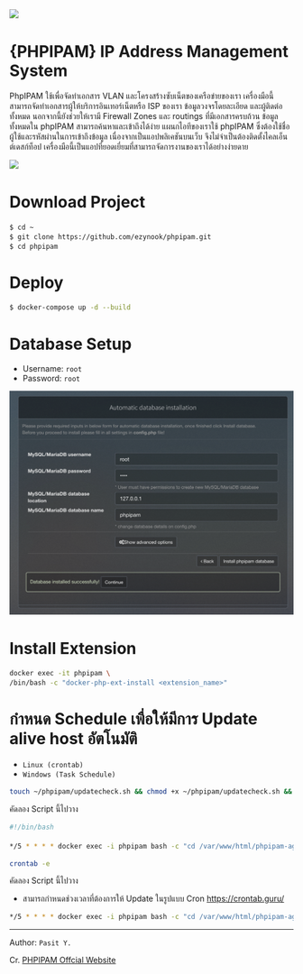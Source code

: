 <img src="https://phpipam.net/css/images/logo_icon.png" width="80">

# {PHPIPAM} IP Address Management System
PhpIPAM ใช้เพื่อจัดทำเอกสาร VLAN และโครงสร้างซับเน็ตของเครือข่ายของเรา เครื่องมือนี้สามารถจัดทำเอกสารผู้ให้บริการอินเทอร์เน็ตหรือ ISP ของเรา ข้อมูลวงจรโดยละเอียด และผู้ติดต่อทั้งหมด นอกจากนี้ยังช่วยให้เรามี Firewall Zones และ routings ที่มีเอกสารครบถ้วน ข้อมูลทั้งหมดใน phpIPAM สามารถค้นหาและเข้าถึงได้ง่าย แผนกไอทีของเราใช้ phpIPAM ซึ่งต้องใช้ชื่อผู้ใช้และรหัสผ่านในการเข้าถึงข้อมูล เนื่องจากเป็นแอปพลิเคชันบนเว็บ จึงไม่จำเป็นต้องติดตั้งไคลเอ็นต์เดสก์ท็อป เครื่องมือนี้เป็นแอปที่ยอดเยี่ยมที่สามารถจัดการงานของเราได้อย่างง่ายดาย

<img src="snapshot/main.png" width="800">

# Download Project
```bash
$ cd ~
$ git clone https://github.com/ezynook/phpipam.git
$ cd phpipam
```
# Deploy
```bash
$ docker-compose up -d --build
```
# Database Setup
* Username: ```root```
* Password: ```root```

<img src="snapshot/setup.png" width="800">

# Install Extension
```bash
docker exec -it phpipam \
/bin/bash -c "docker-php-ext-install <extension_name>"
```

# กำหนด Schedule เพื่อให้มีการ Update alive host อัตโนมัติ

* ```Linux (crontab)```
* ```Windows (Task Schedule)```
```bash
touch ~/phpipam/updatecheck.sh && chmod +x ~/phpipam/updatecheck.sh && vim ~/phpipam/updatecheck.sh
```
คัดลอง Script นี้ไปวาง
```bash
#!/bin/bash

*/5 * * * * docker exec -i phpipam bash -c "cd /var/www/html/phpipam-agent; /usr/local/bin/php index.php update"
```
```bash
crontab -e
```
คัดลอง Script นี้ไปวาง
* สามารถกำหนดช่วงเวลาที่ต้องการให้ Update ในรูปแบบ Cron
https://crontab.guru/
```bash
*/5 * * * * docker exec -i phpipam bash -c "cd /var/www/html/phpipam-agent; /usr/local/bin/php index.php update"
```

---
Author: ```Pasit Y.```

Cr. [PHPIPAM Offcial Website](https://phpipam.net/)